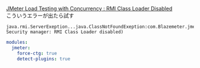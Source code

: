 [JMeter Load Testing with Concurrency : RMI Class Loader Disabled](https://stackoverflow.com/questions/48391086/jmeter-load-testing-with-concurrency-rmi-class-loader-disabled)  
こういうエラーが出たら試す

```
java.rmi.ServerExeption...java.ClassNotFoundExeption:com.Blazemeter.jmeter.threads.concurrency.ConcurrencyThreadgroup(no Security manager: RMI Class Loader disabled)
```

```taurus.yml
modules:
  jmeter:
    force-ctg: true   
    detect-plugins: true
```
